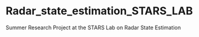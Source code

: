 # Radar_state_estimation_STARS_LAB
Summer Research Project at the STARS Lab on Radar State Estimation 
